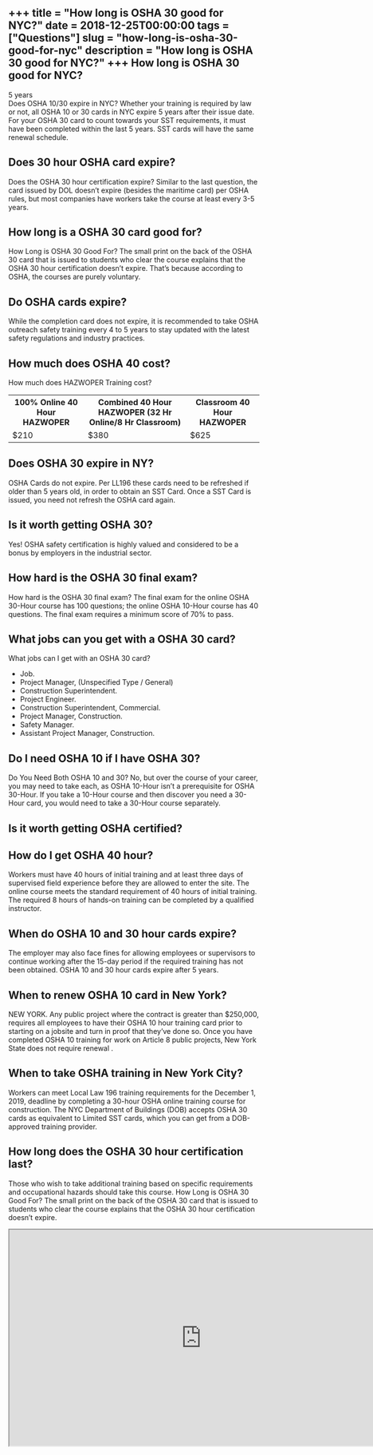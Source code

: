 +++
title = "How long is OSHA 30 good for NYC?"
date = 2018-12-25T00:00:00
tags = ["Questions"]
slug = "how-long-is-osha-30-good-for-nyc"
description = "How long is OSHA 30 good for NYC?"
+++
How long is OSHA 30 good for NYC?
---------------------------------

5 years  
Does OSHA 10/30 expire in NYC? Whether your training is required by law or not, all OSHA 10 or 30 cards in NYC expire 5 years after their issue date. For your OSHA 30 card to count towards your SST requirements, it must have been completed within the last 5 years. SST cards will have the same renewal schedule.

Does 30 hour OSHA card expire?
------------------------------

Does the OSHA 30 hour certification expire? Similar to the last question, the card issued by DOL doesn’t expire (besides the maritime card) per OSHA rules, but most companies have workers take the course at least every 3-5 years.

How long is a OSHA 30 card good for?
------------------------------------

How Long is OSHA 30 Good For? The small print on the back of the OSHA 30 card that is issued to students who clear the course explains that the OSHA 30 hour certification doesn’t expire. That’s because according to OSHA, the courses are purely voluntary.

Do OSHA cards expire?
---------------------

While the completion card does not expire, it is recommended to take OSHA outreach safety training every 4 to 5 years to stay updated with the latest safety regulations and industry practices.

How much does OSHA 40 cost?
---------------------------

How much does HAZWOPER Training cost?

<table><tr><th>100% Online 40 Hour HAZWOPER</th><th>Combined 40 Hour HAZWOPER (32 Hr Online/8 Hr Classroom)</th><th>Classroom 40 Hour HAZWOPER</th></tr><tr><td>$210</td><td>$380</td><td>$625</td></tr></table>

Does OSHA 30 expire in NY?
--------------------------

OSHA Cards do not expire. Per LL196 these cards need to be refreshed if older than 5 years old, in order to obtain an SST Card. Once a SST Card is issued, you need not refresh the OSHA card again.

Is it worth getting OSHA 30?
----------------------------

Yes! OSHA safety certification is highly valued and considered to be a bonus by employers in the industrial sector.

How hard is the OSHA 30 final exam?
-----------------------------------

How hard is the OSHA 30 final exam? The final exam for the online OSHA 30-Hour course has 100 questions; the online OSHA 10-Hour course has 40 questions. The final exam requires a minimum score of 70% to pass.

What jobs can you get with a OSHA 30 card?
------------------------------------------

What jobs can I get with an OSHA 30 card?

- Job.
- Project Manager, (Unspecified Type / General)
- Construction Superintendent.
- Project Engineer.
- Construction Superintendent, Commercial.
- Project Manager, Construction.
- Safety Manager.
- Assistant Project Manager, Construction.

Do I need OSHA 10 if I have OSHA 30?
------------------------------------

Do You Need Both OSHA 10 and 30? No, but over the course of your career, you may need to take each, as OSHA 10-Hour isn’t a prerequisite for OSHA 30-Hour. If you take a 10-Hour course and then discover you need a 30-Hour card, you would need to take a 30-Hour course separately.

Is it worth getting OSHA certified?
-----------------------------------

How do I get OSHA 40 hour?
--------------------------

Workers must have 40 hours of initial training and at least three days of supervised field experience before they are allowed to enter the site. The online course meets the standard requirement of 40 hours of initial training. The required 8 hours of hands-on training can be completed by a qualified instructor.

When do OSHA 10 and 30 hour cards expire?
-----------------------------------------

The employer may also face fines for allowing employees or supervisors to continue working after the 15-day period if the required training has not been obtained. OSHA 10 and 30 hour cards expire after 5 years.

When to renew OSHA 10 card in New York?
---------------------------------------

NEW YORK. Any public project where the contract is greater than $250,000, requires all employees to have their OSHA 10 hour training card prior to starting on a jobsite and turn in proof that they’ve done so. Once you have completed OSHA 10 training for work on Article 8 public projects, New York State does not require renewal .

When to take OSHA training in New York City?
--------------------------------------------

Workers can meet Local Law 196 training requirements for the December 1, 2019, deadline by completing a 30-hour OSHA online training course for construction. The NYC Department of Buildings (DOB) accepts OSHA 30 cards as equivalent to Limited SST cards, which you can get from a DOB-approved training provider.

How long does the OSHA 30 hour certification last?
--------------------------------------------------

Those who wish to take additional training based on specific requirements and occupational hazards should take this course. How Long is OSHA 30 Good For? The small print on the back of the OSHA 30 card that is issued to students who clear the course explains that the OSHA 30 hour certification doesn’t expire.

<iframe allow="accelerometer; autoplay; clipboard-write; encrypted-media; gyroscope; picture-in-picture" allowfullscreen="" class="__youtube_prefs__  epyt-is-override  no-lazyload" data-no-lazy="1" data-origheight="433" data-origwidth="770" data-skipgform_ajax_framebjll="" height="433" id="_ytid_76808" loading="lazy" src="https://www.youtube.com/embed/P3oY-O6CUjc?enablejsapi=1&autoplay=0&cc_load_policy=0&cc_lang_pref=&iv_load_policy=1&loop=0&modestbranding=0&rel=1&fs=1&playsinline=0&autohide=2&theme=dark&color=red&controls=1&" title="YouTube player" width="770"></iframe>